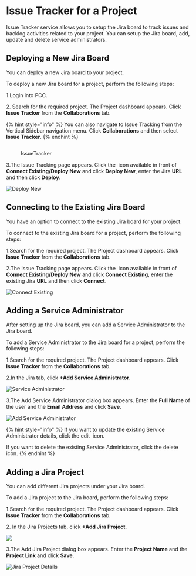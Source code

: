 # Issue Tracker for a Project

Issue Tracker service allows you to setup the Jira board to track issues and backlog activities related to your project. You can setup the Jira board, add, update and delete service administrators.

## Deploying a New Jira Board <a href="#deploying-a-new-jira-board" id="deploying-a-new-jira-board"></a>

You can deploy a new Jira board to your project.

To deploy a new Jira board for a project, perform the following steps:

1.Login into PCC.

2\. Search for the required project. The Project dashboard appears. Click **Issue Tracker** from the **Collaborations** tab.

{% hint style="info" %}
You can also navigate to Issue Tracking from the Vertical Sidebar navigation menu. Click **Collaborations** and then select **Issue Tracker**.
{% endhint %}

<figure><img src="../../../.gitbook/assets/IT1.png" alt=""><figcaption><p>IssueTracker</p></figcaption></figure>

3.The Issue Tracking page appears. Click the <img src="../../../.gitbook/assets/P Icon (1).png" alt="" data-size="line"> icon available in front of **Connect Existing/Deploy New** and click **Deploy New**, enter the Jira **URL** and then click **Deploy**.

![Deploy New](https://lh5.googleusercontent.com/LXHMBmL0NfWXWYIrl4S4UbYtRq9Rg3Ai8Hy2me2xXcXpvU89VMRZLH4HPkif\_PsHgGDCe5De4KdNz63tQx\_K1mQQXidEkXrAFSGdvjWveAjJ9Zgxvh5Lexpo9aGO-XggtBaEgFr3vR4jZuDFaro)

## Connecting to the Existing Jira Board <a href="#connecting-to-the-existing-jira-board" id="connecting-to-the-existing-jira-board"></a>

You have an option to connect to the existing Jira board for your project.

To connect to the existing Jira board for a project, perform the following steps:

1.Search for the required project. The Project dashboard appears. Click **Issue Tracker** from the **Collaborations** tab.

2.The Issue Tracking page appears. Click the <img src="../../../.gitbook/assets/P Icon.png" alt="" data-size="line"> icon available in front of **Connect Existing/Deploy New** and click **Connect Existing**, enter the existing Jira **URL** and then click **Connect**.

![Connect Existing](https://lh3.googleusercontent.com/1CCFzZu4NHODZNeZYXkBaw1H5UiUQ6XmROI-N0RiXFLzBlp4upj5AAJw\_7NwJtmJhT9hWvWIN3sh7bL7W97ELB0CjJiSowPp8AcW-\_6KJ9bZmR7SvHze5rYD7I8VAr1ymC3bx1VpVhGG5MufJ4g)

## Adding a Service Administrator <a href="#adding-a-service-administrator" id="adding-a-service-administrator"></a>

After setting up the Jira board, you can add a Service Administrator to the Jira board.

To add a Service Administrator to the Jira board for a project, perform the following steps:

1.Search for the required project. The Project dashboard appears. Click **Issue Tracker** from the **Collaborations** tab.

2.In the Jira tab, click **+Add Service Administrator**.

![Service Administrator](https://lh4.googleusercontent.com/lwtL9giH5YokrmRK4BdTxVUs5\_hcdMjWmjPNobARv5n7pKYHxAOaDF27OzNfR0BlWS4wAPZaY5ygAH65IsqK2Nz20Ml87cco7UhYHgRwIVbG6PfAb6EFNcUpO2S\_PybwBpAGfVWBEO6kU5NvgMg)

3.The Add Service Administrator dialog box appears. Enter the **Full Name** of the user and the **Email Address** and click **Save**.

![Add Service Administrator](https://lh6.googleusercontent.com/Btevp6m537vBEzJukC\_v2cgQFaAtrkFJ9zeDuHuKuVTb68xX3C7LRfBFZc0iSbjRaanoK3FsNZIZIdr96-jR8k1QfVAEQrAi3M0VNUkQIG2gJ\_OOGHrF\_TlS3pr23TtMxKSmv5OQOpu7-9wjVvE)

{% hint style="info" %}
If you want to update the existing Service Administrator details, click the edit <img src="../../../.gitbook/assets/Edit_Icon (2).png" alt="" data-size="line"> icon.

If you want to delete the existing Service Administrator, click the delete <img src="../../../.gitbook/assets/Delete_Icon (1).png" alt="" data-size="line">icon.
{% endhint %}

## Adding a Jira Project <a href="#adding-a-jira-project" id="adding-a-jira-project"></a>

You can add different Jira projects under your Jira board.

To add a Jira project to the Jira board, perform the following steps:

1.Search for the required project. The Project dashboard appears. Click **Issue Tracker** from the **Collaborations** tab.

2\. In the Jira Projects tab, click **+Add Jira Project**.

![](https://lh6.googleusercontent.com/\_oggjMTLfYsrKRVepu\_qRMgi2lDWsrRJkwoZm5wOKjYSfXqrBw93-g1eytv98gJ2pfydSahfRrT6sgIw5ekxCD0-WGScVLm62852ZnGPqlL9ocWFt7NDs-wIVv2N\_Q6xQWo0vjD4iuvXwmdusMs)

3.The Add Jira Project dialog box appears. Enter the **Project Name** and the **Project Link** and click **Save**.

![Jira Project Details​](https://gblobscdn.gitbook.com/assets%2F-MEMVgDuxi7j4ZpeENUY%2F-MMBlGE9llYV34lpVq8U%2F-MMBmjSoB38dQFScufsW%2FJira\_Proj.png?alt=media\&token=bed214bb-f30c-4881-aaa3-732c52a855b3)
